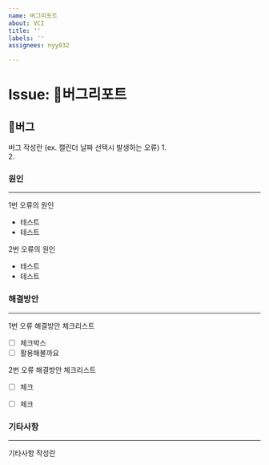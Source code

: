 ```yaml
---
name: 버그리포트
about: VCI
title: ''
labels: ''
assignees: nyy032

---
```


# Issue: 🐞버그리포트
🐞버그
---
 버그 작성란 (ex. 캘린더 날짜 선택시 발생하는 오류)
1.  
2. 







### 원인
---
1번 오류의 원인
- 테스트
- 테스트

2번 오류의 원인
- 테스트
- 테스트







### 해결방안
---
1번 오류 해결방안 체크리스트
- [ ]  체크박스
- [ ]  활용해볼까요

2번 오류 해결방안 체크리스트
- [ ] 체크
- [ ] 체크







### 기타사항
---
기타사항 작성란
